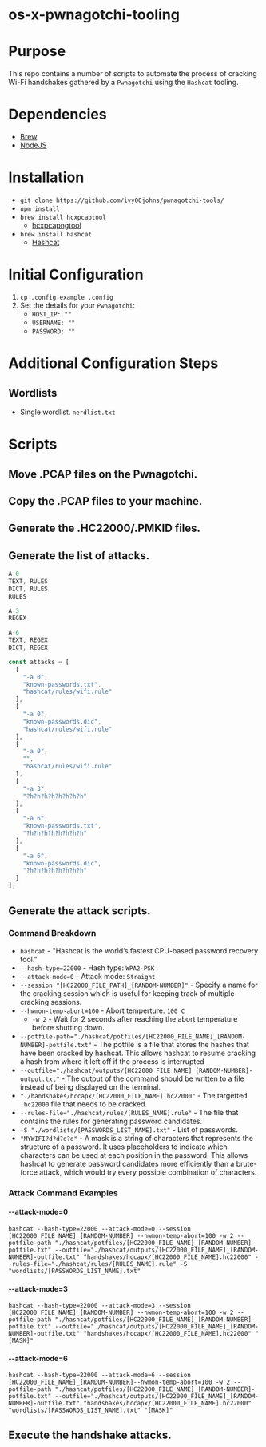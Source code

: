 # os-x-pwnagotchi-tooling

# Purpose
This repo contains a number of scripts to automate the process of cracking Wi-Fi handshakes gathered by a `Pwnagotchi` using the `Hashcat` tooling.

# Dependencies
* [Brew](https://docs.brew.sh/Installation)
* [NodeJS](https://nodejs.org/en/download)

# Installation
* `git clone https://github.com/ivy00johns/pwnagotchi-tools/`
* `npm install`
* `brew install hcxpcaptool`
	* [hcxpcapngtool](https://github.com/warecrer/Hcxpcaptool)
* `brew install hashcat`
	* [Hashcat](https://manpages.org/hashcat)

# Initial Configuration
1. `cp .config.example .config`
2. Set the details for your `Pwnagotchi`:
	* `HOST_IP: ""`
	* `USERNAME: ""`
	* `PASSWORD: ""`

# Additional Configuration Steps
## Wordlists
- Single wordlist. `nerdlist.txt`

# Scripts
## Move .PCAP files on the Pwnagotchi.


## Copy the .PCAP files to your machine.


## Generate the .HC22000/.PMKID files.


## Generate the list of attacks.


```javascript
A-0
TEXT, RULES
DICT, RULES
RULES

A-3
REGEX

A-6
TEXT, REGEX
DICT, REGEX
```

```javascript
const attacks = [
  [
	"-a 0",
	"known-passwords.txt",
	"hashcat/rules/wifi.rule"
  ],
  [
	"-a 0",
	"known-passwords.dic",
	"hashcat/rules/wifi.rule"
  ],
  [
	"-a 0",
	"",
	"hashcat/rules/wifi.rule"
  ],
  [
	"-a 3",
	"?h?h?h?h?h?h?h?h"
  ],
  [
	"-a 6",
	"known-passwords.txt",
	"?h?h?h?h?h?h?h?h"
  ],
  [
	"-a 6",
	"known-passwords.dic",
	"?h?h?h?h?h?h?h?h"
  ]
];
```

## Generate the attack scripts.
### Command Breakdown
* `hashcat` - "Hashcat is the world’s fastest CPU-based password recovery tool."
* `--hash-type=22000` - Hash type: `WPA2-PSK`
* `--attack-mode=0` - Attack mode: `Straight`
* `--session "[HC22000_FILE_PATH]_[RANDOM-NUMBER]"` - Specify a name for the cracking session which is useful for keeping track of multiple cracking sessions.
* `--hwmon-temp-abort=100` - Abort temperture: `100 C`
	* `-w 2` - Wait for 2 seconds after reaching the abort temperature before shutting down.
* `--potfile-path="./hashcat/potfiles/[HC22000_FILE_NAME]_[RANDOM-NUMBER]-potfile.txt"` - The potfile is a file that stores the hashes that have been cracked by hashcat. This allows hashcat to resume cracking a hash from where it left off if the process is interrupted
* `--outfile="./hashcat/outputs/[HC22000_FILE_NAME]_[RANDOM-NUMBER]-output.txt"` - The output of the command should be written to a file instead of being displayed on the terminal.
* `"./handshakes/hccapx/[HC22000_FILE_NAME].hc22000"` - The targetted `.hc22000` file that needs to be cracked.
* `--rules-file="./hashcat/rules/[RULES_NAME].rule"` - The file that contains the rules for generating password candidates.
* `-S "./wordlists/[PASSWORDS_LIST_NAME].txt"` - List of passwords.
* `"MYWIFI?d?d?d?d"` - A mask is a string of characters that represents the structure of a password. It uses placeholders to indicate which characters can be used at each position in the password. This allows hashcat to generate password candidates more efficiently than a brute-force attack, which would try every possible combination of characters.

### Attack Command Examples
#### --attack-mode=0
`hashcat --hash-type=22000 --attack-mode=0 --session [HC22000_FILE_NAME]_[RANDOM-NUMBER] --hwmon-temp-abort=100 -w 2 --potfile-path "./hashcat/potfiles/[HC22000_FILE_NAME]_[RANDOM-NUMBER]-potfile.txt" --outfile="./hashcat/outputs/[HC22000_FILE_NAME]_[RANDOM-NUMBER]-outfile.txt" "handshakes/hccapx/[HC22000_FILE_NAME].hc22000" --rules-file="./hashcat/rules/[RULES_NAME].rule" -S "wordlists/[PASSWORDS_LIST_NAME].txt"`

#### --attack-mode=3
`hashcat --hash-type=22000 --attack-mode=3 --session [HC22000_FILE_NAME]_[RANDOM-NUMBER] --hwmon-temp-abort=100 -w 2 --potfile-path "./hashcat/potfiles/[HC22000_FILE_NAME]_[RANDOM-NUMBER]-potfile.txt" --outfile="./hashcat/outputs/[HC22000_FILE_NAME]_[RANDOM-NUMBER]-outfile.txt" "handshakes/hccapx/[HC22000_FILE_NAME].hc22000" "[MASK]"`

#### --attack-mode=6
`hashcat --hash-type=22000 --attack-mode=6 --session [HC22000_FILE_NAME]_[RANDOM-NUMBER]--hwmon-temp-abort=100 -w 2 --potfile-path "./hashcat/potfiles/[HC22000_FILE_NAME]_[RANDOM-NUMBER]-potfile.txt" --outfile="./hashcat/outputs/[HC22000_FILE_NAME]_[RANDOM-NUMBER]-outfile.txt" "handshakes/hccapx/[HC22000_FILE_NAME].hc22000" "wordlists/[PASSWORDS_LIST_NAME].txt" "[MASK]"`

## Execute the handshake attacks.

